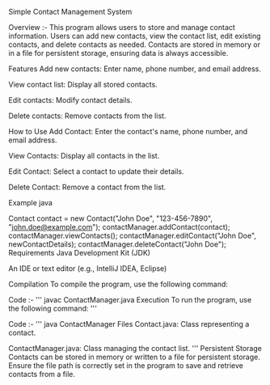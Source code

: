 Simple Contact Management System

Overview :-
This program allows users to store and manage contact information. Users can add new contacts, view the contact list, edit existing contacts, and delete contacts as needed. Contacts are stored in memory or in a file for persistent storage, ensuring data is always accessible.

Features
Add new contacts: Enter name, phone number, and email address.

View contact list: Display all stored contacts.

Edit contacts: Modify contact details.

Delete contacts: Remove contacts from the list.

How to Use
Add Contact: Enter the contact's name, phone number, and email address.

View Contacts: Display all contacts in the list.

Edit Contact: Select a contact to update their details.

Delete Contact: Remove a contact from the list.

Example
java

Contact contact = new Contact("John Doe", "123-456-7890", "john.doe@example.com");
contactManager.addContact(contact);
contactManager.viewContacts();
contactManager.editContact("John Doe", newContactDetails);
contactManager.deleteContact("John Doe");
Requirements
Java Development Kit (JDK)

An IDE or text editor (e.g., IntelliJ IDEA, Eclipse)

Compilation
To compile the program, use the following command:


Code :-
'''
javac ContactManager.java
Execution
To run the program, use the following command:
'''

Code :-
'''
java ContactManager
Files
Contact.java: Class representing a contact.

ContactManager.java: Class managing the contact list.
'''
Persistent Storage
Contacts can be stored in memory or written to a file for persistent storage. Ensure the file path is correctly set in the program to save and retrieve contacts from a file.

